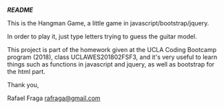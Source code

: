 ***README***

This is the Hangman Game, a little game in javascript/bootstrap/jquery.

In order to play it, just type letters trying to guess the guitar model.

This project is part of the homework given at the UCLA Coding Bootcamp program (2018), class UCLAWES201802FSF3, and it's very useful to learn things such as functions in javascript and jquery, as well as bootstrap for the html part.

Thank you,

Rafael Fraga
rafraga@gmail.com